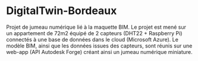 # DigitalTwin-Bordeaux
Projet de jumeau numérique lié à la maquette BIM. Le projet est mené sur un appartement de 72m2 équipé de 2 capteurs (DHT22 + Raspberry Pi) connectés à une base de données dans le cloud (Microsoft Azure). Le modèle BIM, ainsi que les données issues des capteurs, sont réunis sur une web-app (API Autodesk Forge) créant ainsi un jumeau numérique miniature.
